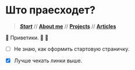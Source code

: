 # Што праесходет?

> [**_Start_**](/) // [**About me**](/about) // [**Projects**](/projects) // [**Articles**](/articles)

 :strawberry:	Приветики. :fist_right:	:fist_left:	

- [ ] Не знаю, как оформить стартовую страничку.
 
- [x] Лучше чекать линки выше.
